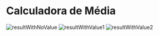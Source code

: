 # Calculadora de Média
![resultWithNoValue](https://imgur.com/4pfdLBK.gif)
![resultWithValue1](https://i.imgur.com/wtipohB.gif)
![resultWithValue2](https://imgur.com/RDOfQkh.gif)